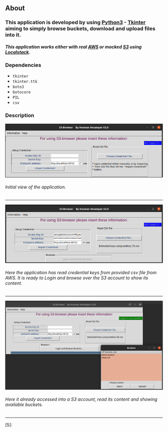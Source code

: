 ## About  

### This application is developed by using [Python3][0] - [Tkinter][1] aiming to simply browse buckets, download and upload files into it.
#### *This application works either with real [AWS][2] or mocked [S3][3] using [Localstack][4].*  

### Dependencies
+ `tkinter`
+ `tkinter.ttk`
+ `boto3`
+ `botocore`
+ `PIL`
+ `csv`


### Description

![Idle](https://github.com/hooman734/S3-Browser-Tkinter/blob/master/screenshots/idle.png)

###### Initial view of the application.
------------------------

![Ready to import credential](https://github.com/hooman734/S3-Browser-Tkinter/blob/master/screenshots/read_keys.png)

###### Here the application has read credential keys from provided csv file from AWS. It is ready to Login and browse over the S3 account to show its content.
------------------------


![Logged in](https://github.com/hooman734/S3-Browser-Tkinter/blob/master/screenshots/imported_logged_in.png)

###### Here it already accessed into a S3 account, read its content and showing available buckets.
------------------------

[0]: https://www.python.org/download/releases/3.0/
[1]: https://docs.python.org/3/library/tkinter.html
[2]: https://aws.amazon.com/
[3]: https://en.wikipedia.org/wiki/S3
[4]: https://localstack.cloud/
[5]:

